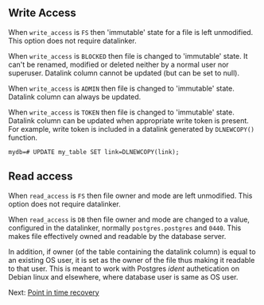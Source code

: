 Write Access
------------                

When `write_access` is `FS` then 'immutable' state for a file is left unmodified. 
This option does not require datalinker.

When `write_access` is `BLOCKED` then file is changed to 'immutable' state. 
It can't be renamed, modified or deleted neither by a normal user nor superuser.
Datalink column cannot be updated (but can be set to null).

When `write_access` is `ADMIN` then file is changed to 'immutable' state.
Datalink column can always be updated.

When `write_access` is `TOKEN` then file is changed to 'immutable' state.
Datalink column can be updated when appropriate write token is present. 
For example, write token is included in a datalink generated by `DLNEWCOPY()` function.

    mydb=# UPDATE my_table SET link=DLNEWCOPY(link);

Read access
-----------  

When `read_access` is `FS` then file owner and mode are left unmodified. 
This option does not require datalinker.

When `read_access` is `DB` then file owner and mode are changed to a value, 
configured in the datalinker, normally `postgres.postgres` and `0440`.
This makes file effectively owned and readable by the database server.

In addition, if owner (of the table containing the datalink column) is equal to an
existing OS user, it is set as the owner of the file thus making it readable to 
that user. This is meant to work with Postgres *ident* authetication on Debian 
linux and elsewhere, where database user is same as OS user.


Next: [Point in time recovery](recovery.md)
